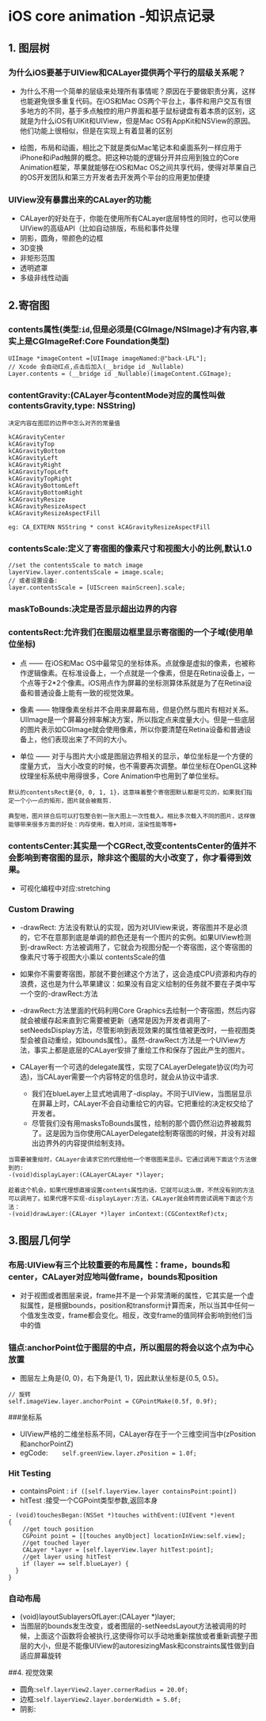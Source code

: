 # iOS core animation -知识点记录

## 1. 图层树
				
### 为什么iOS要基于UIView和CALayer提供两个平行的层级关系呢？
- 为什么不用一个简单的层级来处理所有事情呢？原因在于要做职责分离，这样也能避免很多重复代码。在iOS和Mac OS两个平台上，事件和用户交互有很多地方的不同，基于多点触控的用户界面和基于鼠标键盘有着本质的区别，这就是为什么iOS有UIKit和UIView，但是Mac OS有AppKit和NSView的原因。他们功能上很相似，但是在实现上有着显著的区别


- 绘图，布局和动画，相比之下就是类似Mac笔记本和桌面系列一样应用于iPhone和iPad触屏的概念。把这种功能的逻辑分开并应用到独立的Core Animation框架，苹果就能够在iOS和Mac OS之间共享代码，使得对苹果自己的OS开发团队和第三方开发者去开发两个平台的应用更加便捷


### UIView没有暴露出来的CALayer的功能
- CALayer的好处在于，你能在使用所有CALayer底层特性的同时，也可以使用UIView的高级API（比如自动排版，布局和事件处理
- 阴影，圆角，带颜色的边框
- 3D变换
- 非矩形范围
- 透明遮罩
- 多级非线性动画

## 2.寄宿图

### contents属性(类型:`id`,但是必须是(CGImage/NSImage)才有内容,事实上是CGImageRef:Core Foundation类型)

```
UIImage *imageContent =[UIImage imageNamed:@"back-LFL"];
// Xcode 会自动红点,点击后加入(__bridge id _Nullable)
Layer.contents = (__bridge id _Nullable)(imageContent.CGImage);

```
### contentGravity:(CALayer与contentMode对应的属性叫做contentsGravity,type: NSString)

```
决定内容在图层的边界中怎么对齐的常量值

kCAGravityCenter
kCAGravityTop
kCAGravityBottom
kCAGravityLeft
kCAGravityRight
kCAGravityTopLeft
kCAGravityTopRight
kCAGravityBottomLeft
kCAGravityBottomRight
kCAGravityResize
kCAGravityResizeAspect
kCAGravityResizeAspectFill

eg: CA_EXTERN NSString * const kCAGravityResizeAspectFill

```
### contentsScale:定义了寄宿图的像素尺寸和视图大小的比例,默认1.0

```
//set the contentsScale to match image
layerView.layer.contentsScale = image.scale;
// 或者设置设备:
layer.contentsScale = [UIScreen mainScreen].scale;

```
### maskToBounds:决定是否显示超出边界的内容

### contentsRect:允许我们在图层边框里显示寄宿图的一个子域(使用单位坐标)

- 点 —— 在iOS和Mac OS中最常见的坐标体系。点就像是虚拟的像素，也被称作逻辑像素。在标准设备上，一个点就是一个像素，但是在Retina设备上，一个点等于2*2个像素。iOS用点作为屏幕的坐标测算体系就是为了在Retina设备和普通设备上能有一致的视觉效果。

- 像素 —— 物理像素坐标并不会用来屏幕布局，但是仍然与图片有相对关系。UIImage是一个屏幕分辨率解决方案，所以指定点来度量大小。但是一些底层的图片表示如CGImage就会使用像素，所以你要清楚在Retina设备和普通设备上，他们表现出来了不同的大小。

- 单位 —— 对于与图片大小或是图层边界相关的显示，单位坐标是一个方便的度量方式， 当大小改变的时候，也不需要再次调整。单位坐标在OpenGL这种纹理坐标系统中用得很多，Core Animation中也用到了单位坐标。

```
默认的contentsRect是{0, 0, 1, 1}，这意味着整个寄宿图默认都是可见的，如果我们指定一个小一点的矩形，图片就会被裁剪.

典型地，图片拼合后可以打包整合到一张大图上一次性载入。相比多次载入不同的图片，这样做能够带来很多方面的好处：内存使用，载入时间，渲染性能等等+

```
### contentsCenter:其实是一个CGRect,改变contentsCenter的值并不会影响到寄宿图的显示，除非这个图层的大小改变了，你才看得到效果。
- 可视化编程中对应:stretching  


### Custom Drawing
- -drawRect: 方法没有默认的实现，因为对UIView来说，寄宿图并不是必须的，它不在意那到底是单调的颜色还是有一个图片的实例。如果UIView检测到-drawRect: 方法被调用了，它就会为视图分配一个寄宿图，这个寄宿图的像素尺寸等于视图大小乘以 contentsScale的值


- 如果你不需要寄宿图，那就不要创建这个方法了，这会造成CPU资源和内存的浪费，这也是为什么苹果建议：如果没有自定义绘制的任务就不要在子类中写一个空的-drawRect:方法

- -drawRect:方法里面的代码利用Core Graphics去绘制一个寄宿图，然后内容就会被缓存起来直到它需要被更新（通常是因为开发者调用了-setNeedsDisplay方法，尽管影响到表现效果的属性值被更改时，一些视图类型会被自动重绘，如bounds属性）。虽然-drawRect:方法是一个UIView方法，事实上都是底层的CALayer安排了重绘工作和保存了因此产生的图片。

- CALayer有一个可选的delegate属性，实现了CALayerDelegate协议(均为可选)，当CALayer需要一个内容特定的信息时，就会从协议中请求.
	- 我们在blueLayer上显式地调用了-display。不同于UIView，当图层显示在屏幕上时，CALayer不会自动重绘它的内容。它把重绘的决定权交给了开发者。
	- 尽管我们没有用masksToBounds属性，绘制的那个圆仍然沿边界被裁剪了。这是因为当你使用CALayerDelegate绘制寄宿图的时候，并没有对超出边界外的内容提供绘制支持。 

```
当需要被重绘时，CALayer会请求它的代理给他一个寄宿图来显示。它通过调用下面这个方法做到的:
-(void)displayLayer:(CALayerCALayer *)layer;

趁着这个机会，如果代理想直接设置contents属性的话，它就可以这么做，不然没有别的方法可以调用了。如果代理不实现-displayLayer:方法，CALayer就会转而尝试调用下面这个方法：
-(void)drawLayer:(CALayer *)layer inContext:(CGContextRef)ctx;

```

## 3.图层几何学

### 布局:UIView有三个比较重要的布局属性：frame，bounds和center，CALayer对应地叫做frame，bounds和position

-  对于视图或者图层来说，frame并不是一个非常清晰的属性，它其实是一个虚拟属性，是根据bounds，position和transform计算而来，所以当其中任何一个值发生改变，frame都会变化。相反，改变frame的值同样会影响到他们当中的值

### 锚点:anchorPoint位于图层的中点，所以图层的将会以这个点为中心放置

- 图层左上角是{0, 0}，右下角是{1, 1}，因此默认坐标是{0.5, 0.5}。

```
// 旋转
self.imageView.layer.anchorPoint = CGPointMake(0.5f, 0.9f); 

```
###坐标系

- UIView严格的二维坐标系不同，CALayer存在于一个三维空间当中(zPosition和anchorPointZ)
- egCode:`    self.greenView.layer.zPosition = 1.0f;`

### Hit Testing
- containsPoint : `if ([self.layerView.layer containsPoint:point])`
- hitTest	:接受一个CGPoint类型参数,返回本身

```
- (void)touchesBegan:(NSSet *)touches withEvent:(UIEvent *)event
{
    //get touch position
    CGPoint point = [[touches anyObject] locationInView:self.view];
    //get touched layer
    CALayer *layer = [self.layerView.layer hitTest:point];
    //get layer using hitTest
    if (layer == self.blueLayer) {
  }  
}

```
### 自动布局
- (void)layoutSublayersOfLayer:(CALayer *)layer;
-  当图层的bounds发生改变，或者图层的-setNeedsLayout方法被调用的时候，上面这个函数将会被执行,这使得你可以手动地重新摆放或者重新调整子图层的大小，但是不能像UIView的autoresizingMask和constraints属性做到自适应屏幕旋转

##4. 视觉效果

- 圆角:`self.layerView2.layer.cornerRadius = 20.0f;`
- 边框:`self.layerView2.layer.borderWidth = 5.0f;`
- 阴影:












